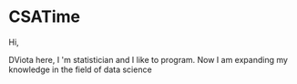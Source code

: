 # CSATime

Hi,

DViota here, I 'm statistician and I like to program. Now I am expanding my knowledge in the field of data science
